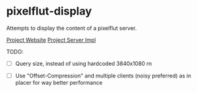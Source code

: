 # pixelflut-display

Attempts to display the content of a pixelflut server.

[Project Website](https://c3pixelflut.de/) [Project Server Impl](https://github.com/sbernauer/breakwater)

TODO:
 - [ ] Query size, instead of using hardcoded 3840x1080 rn
 - [ ] Use "Offset-Compression" and multiple clients (noisy preferred) as in placer for way better performance

